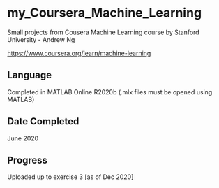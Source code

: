# my_Coursera_Machine_Learning
Small projects from Cousera Machine Learning course by Stanford University - Andrew Ng

https://www.coursera.org/learn/machine-learning

## Language
Completed in MATLAB Online R2020b (.mlx files must be opened using MATLAB)

## Date Completed
June 2020

## Progress
Uploaded up to exercise 3 [as of Dec 2020]
